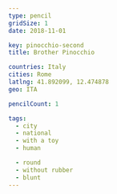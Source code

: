```yaml
---
type: pencil
gridSize: 1
date: 2018-11-01

key: pinocchio-second
title: Brother Pinocchio

countries: Italy
cities: Rome
latlng: 41.892099, 12.474878
geo: ITA

pencilCount: 1

tags:
  - city
  - national
  - with a toy
  - human

  - round
  - without rubber
  - blunt
---
```

